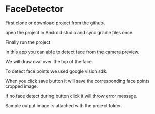 # FaceDetector

First clone or download project from the github.

open the project in Android studio and sync gradle files once.

Finally run the project

In this app you can able to detect face from the camera preview.

We will draw oval over the top of the face.

To detect face points we used google vision sdk.

When you click save button it will save the corresponding face points cropped image.

If no face detect during button click it will throw error message.

Sample output image is attached with the project folder.



